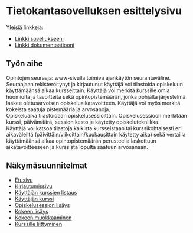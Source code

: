 # Tietokantasovelluksen esittelysivu

Yleisiä linkkejä:

* [Linkki sovellukseeni](http://hexparvi.users.cs.helsinki.fi/tsoha)
* [Linkki dokumentaatiooni](https://github.com/hexparvi/Opiskeluajan-seuraaja/blob/master/doc/dokumentaatio.pdf)

## Työn aihe

Opintojen seuraaja: www-sivulla toimiva ajankäytön seurantaväline.  
Seuraajaan rekisteröitynyt ja kirjautunut käyttäjä voi tilastoida opiskeluun käyttämäänsä aikaa kursseittain. Käyttäjä voi merkitä kurssille omia huomioita ja tavoitteita sekä opintopistemäärän, jonka pohjalta järjestelmä laskee oletusarvoisen opiskeluaikatavoitteen. Käyttäjä voi myös merkitä kokeista saatuja pistemääriä ja arvosanoja.  
Opiskeluaika tilastoidaan opiskelusessioittain. Opiskelusessioon merkitään kurssi, päivämäärä, session kesto ja käytetty opiskelutekniikka.  
Käyttäjä voi katsoa tilastoja kaikista kursseistaan tai kurssikohtaisesti eri aikaväleiltä (päivittäin/viikoittain/kuukausittain käytetty aika) sekä vertailla käyttämäänsä aikaa opintopistemäärän perusteella laskettuun aikatavoitteeseen ja kurssista lopulta saatuun arvosanaan.  

## Näkymäsuunnitelmat
* [Etusivu](http://hexparvi.users.cs.helsinki.fi/tsoha/home)
* [Kirjautumissivu](http://hexparvi.users.cs.helsinki.fi/tsoha/login)
* [Käyttäjän kurssien listaus](http://hexparvi.users.cs.helsinki.fi/tsoha/courses)
* [Käyttäjän kurssi](http://hexparvi.users.cs.helsinki.fi/tsoha/courses/1)
* [Opiskelusession lisäys](http://hexparvi.users.cs.helsinki.fi/tsoha/newstudy)
* [Kokeen lisäys](http://hexparvi.users.cs.helsinki.fi/tsoha/newtest)
* [Kokeen muokkaaminen](http://hexparvi.users.cs.helsinki.fi/tsoha/edittest)
* [Kurssille liittyminen](http://hexparvi.users.cs.helsinki.fi/tsoha/joincourse)
